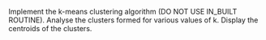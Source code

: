 Implement the k-means clustering algorithm (DO NOT USE IN_BUILT ROUTINE). Analyse the clusters formed for various values of k. Display the centroids of the clusters.
